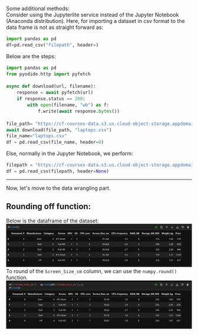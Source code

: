 Some additional methods:  
Consider using the Jupyterlite service instead of the Jupyter Notebook (Anaconda distribution). Here, for importing a dataset in csv format to the data frame is not as straight forward as:  
```python
import pandas as pd  
df=pd.read_csv("filepath", header=)
```   
Below are the steps:  
```python
import pandas as pd  
from pyodide.http import pyfetch

async def download(url, filename):
    response = await pyfetch(url)
    if response.status == 200:
        with open(filename, "wb") as f:
            f.write(await response.bytes())  

file_path= "https://cf-courses-data.s3.us.cloud-object-storage.appdomain.cloud/IBMDeveloperSkillsNetwork-DA0101EN-Coursera/laptop_pricing_dataset_mod1.csv"  
await download(file_path, "laptops.csv")  
file_name="laptops.csv"  
df = pd.read_csv(file_name, header=0)  
```  
Else, normally in the Jupyter Notebook, we perform:  
```python
filepath = "https://cf-courses-data.s3.us.cloud-object-storage.appdomain.cloud/IBMDeveloperSkillsNetwork-DA0101EN-Coursera/laptop_pricing_dataset_mod1.csv"
df = pd.read_csv(filepath, header=None)
```
<hr>
Now, let's move to the data wrangling part.  

## Rounding off function:
Below is the dataframe of the dataset:  
![Before](image-33.png)  
To round of the `Screen_Size_cm` column, we can use the `numpy.round()` function.  
![After](image-34.png)  
